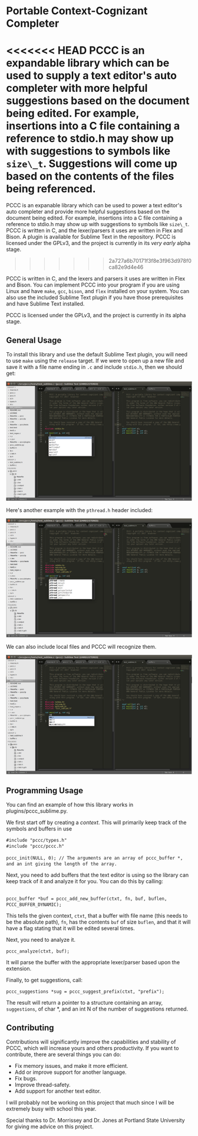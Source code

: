 # Portable Context-Cognizant Completer

<<<<<<< HEAD
PCCC is an expandable library which can be used to supply a text editor's auto completer with more helpful suggestions based on the document being edited. For example, insertions into a C file containing a reference to stdio.h may show up with suggestions to symbols like `size\_t`. Suggestions will come up based on the contents of the files being referenced. 
=======
PCCC is an expanable library which can be used to power a text editor's auto completer and provide more helpful suggestions based on the document being edited. For example, insertions into a C file containing a reference to stdio.h may show up with suggestions to symbols like `size\_t`. PCCC is written in C, and the lexer/parsers it uses are written in Flex and Bison. A plugin is available for Sublime Text in the repository. PCCC is licensed under the GPLv3, and the project is currently in its *very early* alpha stage.
>>>>>>> 2a727a6b70171f3f8e3f963d978f0ca82e9d4e46

PCCC is written in C, and the lexers and parsers it uses are written in Flex and Bison. You can implement PCCC into your program if you are using Linux and have `make`, `gcc`, `bison`, and `flex` installed on your system. You can also use the included Sublime Text plugin if you have those prerequisites and have Sublime Text installed.

PCCC is licensed under the GPLv3, and the project is currently in its alpha stage.

## General Usage

To install this library and use the default Sublime Text plugin, you will need to use `make` using the `release` target. If we were to open up a new file and save it with a file name ending in `.c` and include `stdio.h`, then we should get:

![Basic Example](examples/example_a.png)

Here's another example with the `pthread.h` header included:

![pthread.h Example](examples/example_c.png)

We can also include local files and PCCC will recognize them.

![Local Header Example](examples/example_b.png)


## Programming Usage
You can find an example of how this library works in plugins/pccc\_sublime.py.

We first start off by creating a _context_. This will primarily keep track of the symbols and buffers in use

```
#include "pccc/types.h"
#include "pccc/pccc.h"

pccc_init(NULL, 0); // The arguments are an array of pccc_buffer *, and an int giving the length of the array.
```

Next, you need to add buffers that the text editor is using so the library can keep track of it and analyze it for you. You can do this by calling:
```

pccc_buffer *buf = pccc_add_new_buffer(ctxt, fn, buf, buflen, PCCC_BUFFER_DYNAMIC);
```
This tells the given context, `ctxt`, that a buffer with file name (this needs to be the absolute path), `fn`, has the contents `buf` of size `buflen`, and that it will have a flag stating that it will be edited several times.

Next, you need to analyze it.
```
pccc_analyze(ctxt, buf);
```
It will parse the buffer with the appropriate lexer/parser based upon the extension.

Finally, to get suggestions, call:
```
pccc_suggestions *sug = pccc_suggest_prefix(ctxt, "prefix");
```
The result will return a pointer to a structure containing an array, `suggestions`, of char \*, and an int N of the number of suggestions returned. 


## Contributing
Contributions will significantly improve the capabilities and stability of PCCC, which will increase yours and others productivity. If you want to contribute, there are several things you can do:
- Fix memory issues, and make it more efficient.
- Add or improve support for another language.
- Fix bugs.
- Improve thread-safety.
- Add support for another text editor.

I will probably not be working on this project that much since I will be extremely busy with school this year.

Special thanks to Dr. Morrissey and Dr. Jones at Portland State University for giving me advice on this project.
